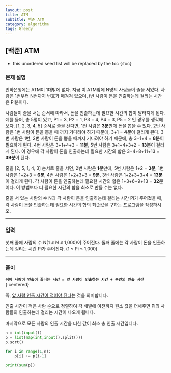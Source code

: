 ```yaml
---
layout: post
title: ATM
subtitle: 백준 ATM
category: algorithm
tags: Greedy
---
```


## [백준] ATM
* this unordered seed list will be replaced by the toc
{:toc}

### 문제 설명

인하은행에는 ATM이 1대밖에 없다. 지금 이 ATM앞에 N명의 사람들이 줄을 서있다. 사람은 1번부터 N번까지 번호가 매겨져 있으며, i번 사람이 돈을 인출하는데 걸리는 시간은 Pi분이다.

사람들이 줄을 서는 순서에 따라서, 돈을 인출하는데 필요한 시간의 합이 달라지게 된다. 예를 들어, 총 5명이 있고, P1 = 3, P2 = 1, P3 = 4, P4 = 3, P5 = 2 인 경우를 생각해보자.
[1, 2, 3, 4, 5] 순서로 줄을 선다면, 1번 사람은 **3분**만에 돈을 뽑을 수 있다. 2번 사람은 1번 사람이 돈을 뽑을 때 까지 기다려야 하기 때문에, 3+1 = **4분**이 걸리게 된다. 3번 사람은 1번, 2번 사람이 돈을 뽑을 때까지 기다려야 하기 때문에, 
총 3+1+4 = **8분**이 필요하게 된다. 4번 사람은 3+1+4+3 = **11분**, 5번 사람은 3+1+4+3+2 = **13분**이 걸리게 된다. 이 경우에 각 사람이 돈을 인출하는데 필요한 시간의 합은 3+4+8+11+13 = **39분**이 된다.

줄을 [2, 5, 1, 4, 3] 순서로 줄을 서면, 2번 사람은 **1분**만에, 5번 사람은 1+2 = **3분**, 1번 사람은 1+2+3 = **6분**, 4번 사람은 1+2+3+3 = **9분**, 3번 사람은 1+2+3+3+4 = **13분**이 걸리게 된다.
각 사람이 돈을 인출하는데 필요한 시간의 합은 1+3+6+9+13 = **32분**이다. 이 방법보다 더 필요한 시간의 합을 최소로 만들 수는 없다.

줄을 서 있는 사람의 수 N과 각 사람이 돈을 인출하는데 걸리는 시간 Pi가 주어졌을 때, 각 사람이 돈을 인출하는데 필요한 시간의 합의 최솟값을 구하는 프로그램을 작성하시오.

---

### 입력

첫째 줄에 사람의 수 N(1 ≤ N ≤ 1,000)이 주어진다. 둘째 줄에는 각 사람이 돈을 인출하는데 걸리는 시간 Pi가 주어진다. (1 ≤ Pi ≤ 1,000)

---

### 풀이

**`뒤에 사람이 인출이 끝나는 시간 = 앞 사람이 인출하는 시간 + 본인의 인출 시간`**{:centered}

즉, <u>앞 사람 인출 시간이 적어야 된다</u>는 것을 의미합니다.

인출 시간이 적은 사람 순으로 정렬하여 각 배열에 이전까지 원소 값을 더해주면 Pi의 사람들의 인출하는데 걸리는 시간이 나오게 됩니다.

마지막으로 모든 사람의 인출 시간을 더한 값이 최소 총 인출 시간입니다.

```python
n = int(input())
p = list(map(int,input().split()))
p.sort()

for i in range(1,n):
    p[i] += p[i-1]

print(sum(p))
```
